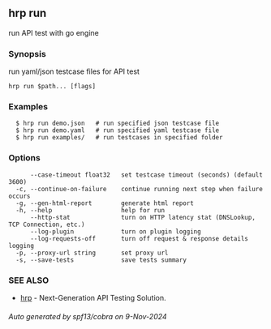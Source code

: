 ## hrp run

run API test with go engine

### Synopsis

run yaml/json testcase files for API test

```
hrp run $path... [flags]
```

### Examples

```
  $ hrp run demo.json	# run specified json testcase file
  $ hrp run demo.yaml	# run specified yaml testcase file
  $ hrp run examples/	# run testcases in specified folder
```

### Options

```
      --case-timeout float32   set testcase timeout (seconds) (default 3600)
  -c, --continue-on-failure    continue running next step when failure occurs
  -g, --gen-html-report        generate html report
  -h, --help                   help for run
      --http-stat              turn on HTTP latency stat (DNSLookup, TCP Connection, etc.)
      --log-plugin             turn on plugin logging
      --log-requests-off       turn off request & response details logging
  -p, --proxy-url string       set proxy url
  -s, --save-tests             save tests summary
```

### SEE ALSO

* [hrp](hrp.md)	 - Next-Generation API Testing Solution.

###### Auto generated by spf13/cobra on 9-Nov-2024
